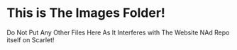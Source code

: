 # This is The Images Folder!
Do Not Put Any Other Files Here As It Interferes with The Website NAd Repo itself on Scarlet!
